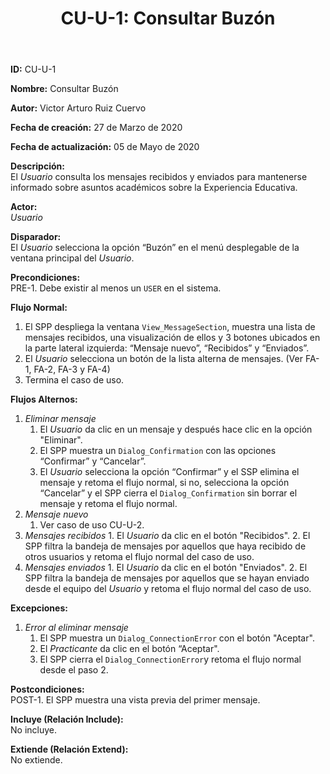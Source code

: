 ﻿--- 
layout: page 
title: "CU-U-1: Consultar Buzón" 
permalink: /design-specification/uc-descriptions/user/cu-u-1/ 
hide_hero: true 
---

**ID:** CU-U-1  

**Nombre:** Consultar Buzón  

**Autor:** Victor Arturo Ruiz Cuervo  

**Fecha de creación:** 27 de Marzo de 2020  

**Fecha de actualización:** 05 de Mayo de 2020  

**Descripción:**  
El *Usuario* consulta los mensajes recibidos y enviados para mantenerse informado sobre asuntos académicos sobre la Experiencia Educativa.   

**Actor:**  
*Usuario*  

**Disparador:**  
El *Usuario* selecciona la opción “Buzón” en el menú desplegable de la ventana principal del *Usuario*.   

**Precondiciones:**  
PRE-1. Debe existir al menos un `USER` en el sistema.   

**Flujo Normal:**  
1.	El SPP despliega la ventana `View_MessageSection`, muestra una lista de mensajes recibidos, una visualización de ellos y 3 botones ubicados en la parte lateral izquierda: “Mensaje nuevo”, “Recibidos” y “Enviados”.
2.	El *Usuario* selecciona un botón de la lista alterna de mensajes. (Ver FA-1, FA-2, FA-3 y FA-4) 
3.	Termina el caso de uso.

**Flujos Alternos:**  
  1. *Eliminar mensaje*
	  1.	El *Usuario* da clic en un mensaje y después hace clic en la opción "Eliminar".
	  2.	El SPP muestra un `Dialog_Confirmation` con las opciones “Confirmar” y “Cancelar”. 
	  3.	El *Usuario* selecciona la opción “Confirmar” y el SSP elimina el mensaje y retoma el flujo normal, si no, selecciona la opción “Cancelar” y el SPP cierra el `Dialog_Confirmation` sin borrar el mensaje y retoma el flujo normal.
  2. *Mensaje nuevo*
	  1.	Ver caso de uso CU-U-2.
  3.	*Mensajes recibidos*
	  1.	El *Usuario* da clic en el botón "Recibidos".
	  2.	El SPP filtra la bandeja de mensajes por aquellos que haya recibido de otros usuarios y retoma el flujo normal del caso de uso.
  4.	*Mensajes enviados*
	  1.	El *Usuario* da clic en el botón "Enviados".
	  2.	El SPP filtra la bandeja de mensajes por aquellos que se hayan enviado desde el equipo del *Usuario* y retoma el flujo normal del caso de uso.

**Excepciones:**  
   1. *Error al eliminar mensaje*
	   1.	El SPP muestra un `Dialog_ConnectionError` con el botón "Aceptar". 
	   2.	El *Practicante* da clic en el botón “Aceptar".
	   3.	El SPP cierra el `Dialog_ConnectionError`y retoma el flujo normal desde el paso 2.

**Postcondiciones:**  
POST-1. El SPP muestra una vista previa del primer mensaje.  

**Incluye (Relación Include):**  
No incluye.  

**Extiende (Relación Extend):**  
No extiende.  
